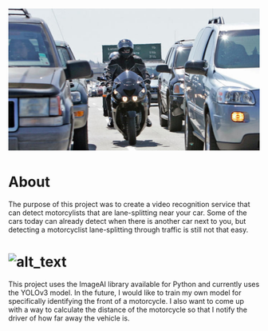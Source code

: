 # ![alt text](https://raw.githubusercontent.com/Kalandri/Lane-Splitting/master/pictures/header.jpeg)

# About
The purpose of this project was to create a video recognition service that can detect motorcylists that are lane-splitting near your car. Some of the cars today can already detect when there is another car next to you, but detecting a motorcyclist lane-splitting through traffic is still not that easy. 

# ![alt_text](https://raw.githubusercontent.com/Kalandri/Lane-Splitting/master/pictures/detection.jpeg)

This project uses the ImageAI library available for Python and currently uses the YOLOv3 model. In the future, I would like to train my own model for specifically identifying the front of a motorcycle. I also want to come up with a way to calculate the distance of the motorcycle so that I notify the driver of how far away the vehicle is. 
